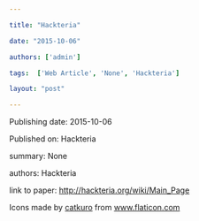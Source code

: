 ---
title: "Hackteria"
date: "2015-10-06"
authors: ['admin']
tags:  ['Web Article', 'None', 'Hackteria']
layout: "post"
---
Publishing date: 2015-10-06

Published on: Hackteria

summary: None

authors: Hackteria

link to paper: http://hackteria.org/wiki/Main_Page

Icons made by <a href="https://www.flaticon.com/free-icon/bookshelves_3576884" title="catkuro">catkuro</a> from <a href="https://www.flaticon.com/" title="Flaticon"> www.flaticon.com</a>